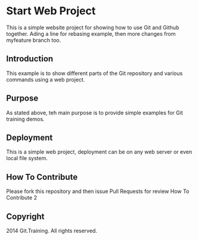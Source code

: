 # Start Web Project

This is a simple website project for showing how to use Git and Github together. Ading a line for rebasing example, then more changes from myfeature branch too.

## Introduction

This example is to show different parts of the Git repository and various commands using a web project.

## Purpose

As stated above, teh main purpose is to provide simple examples for Git training demos.

## Deployment

This is a simple web project, deployment can be on any web server or even local file system.

## How To Contribute

Please fork this repository and then issue Pull Requests for review
How To Contribute 2

## Copyright

2014 Git.Training. All rights reserved.
